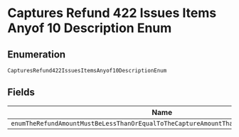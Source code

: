 
# Captures Refund 422 Issues Items Anyof 10 Description Enum

## Enumeration

`CapturesRefund422IssuesItemsAnyof10DescriptionEnum`

## Fields

| Name |
|  --- |
| `enumTheRefundAmountMustBeLessThanOrEqualToTheCaptureAmountThatHasNotYetBeenRefunded` |

